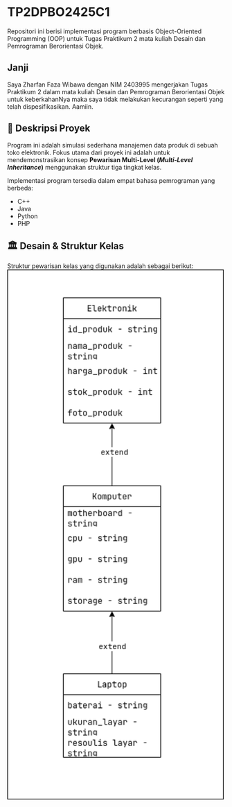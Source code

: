 # TP2DPBO2425C1

Repositori ini berisi implementasi program berbasis Object-Oriented Programming (OOP) untuk Tugas Praktikum 2 mata kuliah Desain dan Pemrograman Berorientasi Objek.

## Janji
Saya Zharfan Faza Wibawa dengan NIM 2403995 mengerjakan Tugas Praktikum 2 dalam mata kuliah Desain dan Pemrograman Berorientasi Objek untuk keberkahanNya maka saya tidak melakukan kecurangan seperti yang telah dispesifikasikan. Aamiin.

## 🚀 Deskripsi Proyek

Program ini adalah simulasi sederhana manajemen data produk di sebuah toko elektronik. Fokus utama dari proyek ini adalah untuk mendemonstrasikan konsep **Pewarisan Multi-Level (*Multi-Level Inheritance*)** menggunakan struktur tiga tingkat kelas.

Implementasi program tersedia dalam empat bahasa pemrograman yang berbeda:
- C++
- Java
- Python
- PHP

## 🏛️ Desain & Struktur Kelas

Struktur pewarisan kelas yang digunakan adalah sebagai berikut:
<img src="diagram.png" alt="Design Inheritance" width="500">
